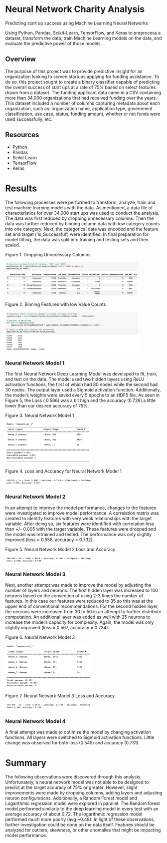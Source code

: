 # Neural Network Charity Analysis
Predicting start up success using Machine Learning Neural Networks


Using Python, Pandas, Scikit-Learn, TensorFlow, and Keras to preprocess a dataset, transform the data, train Machine Learning models on the data, and evaluate the predictive power of those models. 


## Overview
The purpose of this project was to provide predictive insight for an organization looking to screen startups applying for funding assistance. To do so, this project sought to create a binary classifier capable of predicting the overall success of start ups at a rate of 75% based on select features drawn from a dataset. The funding applicant data came in a CSV containing more than 34,000 organizations that had received funding over the years. This dataset included a number of columns capturing metadata about each organization, such as: organization name, application type, government classification, use case, status, funding amount, whether or not funds were used successfully, etc. 


## Resources
  * Python
  * Pandas
  * Scikit Learn
  * TensorFlow
  * Keras


# Results
The following processes were performed to transform, analyze, train and test machine learning models with the data. As mentioned, a data file of characteristics for over 34,000 start ups was used to conduct the analysis. The data was first reduced by dropping unnecessary columns. Then the data was further reduced by binning column data with low category counts into one category. Next, the categorical data was encoded and the feature set and target (‘Is_Successful’) were identified. In final preparation for model fitting, the data was split into training and testing sets and then scaled.

Figure 1. Dropping Unnecessary Columns

<img src="Resources/nn_1_df_dropcollumn.png" width="85%">


Figure 2. Binning Features with low Value Counts

<img src="Resources/binning.png" width="85%">


### Neural Network Model 1
The first Neural Network Deep Learning Model was developed to fit, train, and test on the data. The model used two hidden layers using ReLU activation functions, the first of which had 80 nodes while the second had 30 nodes.  The output layer used a Sigmoid activation function. Additionally, the model’s weights were saved every 5 epochs to an HDF5 file. As seen in Figure 5, the Loss ( 0.566) was a bit high and the accuracy (0.726) a little lower than our desired accuracy of 75%. 


Figure 3. Neural Network Model 1

<img src="Resources/nn_1_model.png" width="55%">


Figure 4. Loss and Accuracy for Neural Network Model 1

<img src="Resources/nn_1_loss_accuracy.png" width="55%">



### Neural Network Model 2
In an attempt to improve the model performance, changes to the features were investigated to improve model performance. A correlation matrix was created to identify features with very weak relationships with the target variable. After doing so, six features were identified with correlation less than +/- 0.005 with the target variable.  These features were dropped and the model was retrained and tested. The performance was only slightly improved (loss = 0.558, accuracy = 0.732).


Figure 5. Neural Network Model 2 Loss and Accuracy

<img src="Resources/nn_2_loss_accuracy.png" width="55%">


### Neural Network Model 3 
Next, another attempt was made to improve the model by adjusting the number of layers and neurons. The first hidden layer was increased to 100 neurons based on the convention of using 2-3 times the number of features. In this case our features were reduced to 35 so this was at the upper end of conventional recommendations. For the second hidden layer, the neurons were increased from 30 to 50 in an attempt to further distribute computation.  An additional layer was added as well with 25 neurons to increase the model’s capacity for complexity. Again, the model was only slightly improved (loss = 0.567, accuracy = 0.734). 


Figure 6. Neural Network Model 3

<img src="Resources/nn_3_model.png" width="55%">


 Figure 7. Neural Network Model 3 Loss and Accuracy
 
<img src="Resources/nn_3_loss_accuracy.png" width="55%">


### Neural Network Model 4
A final attempt was made to optimize the model by changing activation functions. All layers were switched to Sigmoid activation functions. Little change was observed for both loss (0.545) and accuracy (0.731). 


# Summary
The following observations were discovered through this analysis. Unfortunately, a neural network model was not able to be designed to predict at the target accuracy of 75% or greater. However, slight improvements were made by dropping columns, adding layers and adjusting neuron configurations. Additionally, a Random Forest model and Logarithmic regression model were explored in parallel. The Random forest model performed similarly to the deep learning model in every test with an average accuracy of about 0.72.  The logarithmic regression model performed much more poorly (avg ~0.48). In light of these observations, further investigation could be done on the data itself. Features should be analyzed for outliers, skewness, or other anomalies that might be impacting model performance.  
